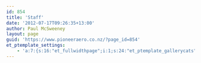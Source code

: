 ```yaml
---
id: 854
title: 'Staff'
date: '2012-07-17T09:26:35+13:00'
author: Paul McSweeney
layout: page
guid: 'https://www.pioneeraero.co.nz/?page_id=854'
et_ptemplate_settings:
    - 'a:7:{s:16:"et_fullwidthpage";i:1;s:24:"et_ptemplate_gallerycats";a:1:{i:0;s:2:"52";}s:28:"et_ptemplate_gallery_perpage";i:12;s:22:"et_ptemplate_showtitle";i:1;s:21:"et_ptemplate_showdesc";i:1;s:28:"et_ptemplate_detect_portrait";i:1;s:22:"et_ptemplate_imagesize";i:2;}'
---
```


